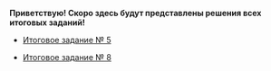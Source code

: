 **Приветствую! Скоро здесь будут представлены решения всех итоговых заданий!**

* [Итоговое задание № 5](https://github.com/Mahach22/final_attestation/blob/main/5/readme.md)

* [Итоговое задание № 8](https://github.com/Mahach22/final_attestation/blob/main/8/README.md)


